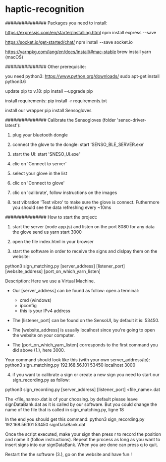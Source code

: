 # haptic-recognition

###############
Packages you need to install:

https://expressjs.com/en/starter/installing.html
npm install express --save

https://socket.io/get-started/chat/
npm install --save socket.io

https://yarnpkg.com/lang/en/docs/install/#mac-stable
brew install yarn (macOS)



###############
Other prerequisite:

you need python3:
https://www.python.org/downloads/
sudo apt-get install python3.6

update pip to v.18:
pip install --upgrade pip

install requirements:
pip install -r requirements.txt

install our wrapper
pip install Sensogloves



###############
Calibrate the Sensogloves (folder 'senso-driver-latest'):

1. plug your bluetooth dongle

2. connect the glove to the dongle:
 start 'SENSO_BLE_SERVER.exe'

3. start the UI:
start 'SNESO_UI.exe'

4. clic on 'Connect to server'

5. select your glove in the list

6. clic on 'Connect to glove'

7. clic on 'calibrate', follow instructions on the images

8. test vibration 'Test vibro' to make sure the glove is connect. Futhermore you should see the data refreshing every ~10ms



###############
How to start the project:

1. start the server (node app.js) and listen on the port 8080 for any data the glove send us
yarn start 3000


2. open the file index.html in your browser


3. start the software in order to receive the signs and dislpay them on the website:

python3 sign_matching.py [server_address] [listener_port] [website_address] [port_on_which_yarn_listen]

Description:
Here we use a Virtual Machine.
- Our [server_address] can be found as follow:
open a terminal:
  - cmd (windows)
  - ipconfig
  - this is your IPv4 address

- The [listener_port] can be found on the SensoUI, by default it is: 53450.

- The [website_address] is usually localhost since you're going to open the website on your computer.

- The [port_on_which_yarn_listen] corresponds to the first command you did above (1.), here 3000.

Your command should look like this (with your own server_address/ip):
python3 sign_matching.py 192.168.56.101 53450 localhost 3000


4. if you want to calibrate a sign or create a new sign you need to start our sign_recording.py as follow:

python3 sign_recording.py [server_address] [listener_port] <file_name>.dat

The <file_name>.dat is of your choosing. by default please leave signDataBank.dat as it is called by our software.
But you could change the name of the file that is called in sign_matching.py, ligne 18

In the end you should get this command:
python3 sign_recording.py 192.168.56.101 53450 signDataBank.dat

Once the script executed, make your sign then press r to record the position and name it (follow instructions). Repeat the process as long as you want to insert signs into our signDataBank.
When you are done can press q to quit.

Restart the the software (3.), go on the website and have fun !
